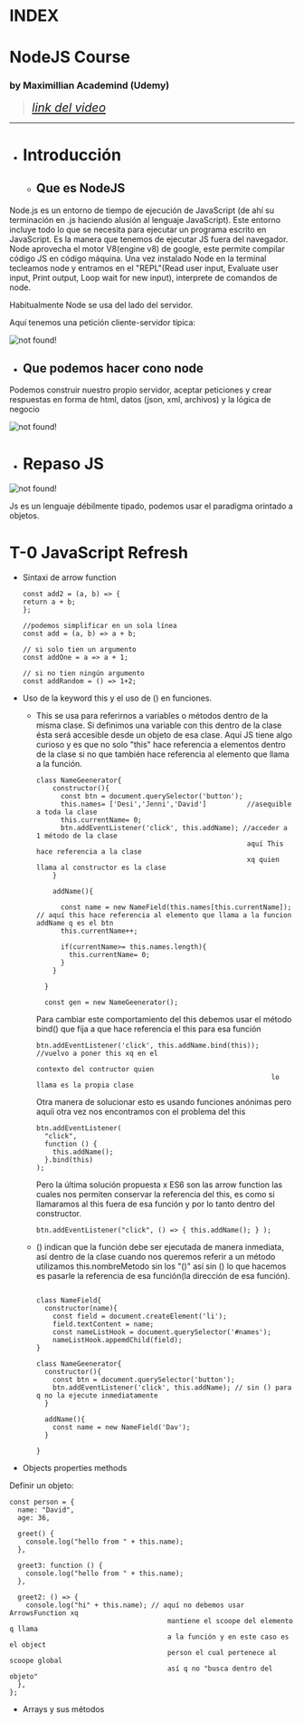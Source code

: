 # INDEX

# NodeJS Course

### by Maximillian Academind (Udemy)

> <span style="font-size:1.5em;"> [_link del video_](https://www.udemy.com/course/nodejs-the-complete-guide/) </span>

---

- # Introducción

  - ## Que es NodeJS

Node.js es un entorno de tiempo de ejecución de JavaScript (de ahí su terminación en .js haciendo alusión al lenguaje JavaScript). Este entorno incluye todo lo que se necesita para ejecutar un programa escrito en JavaScript. Es la manera que tenemos de ejecutar JS fuera del navegador.
Node aprovecha el motor V8(engine v8) de google, este permite compilar código JS en código máquina.
Una vez instalado Node en la terminal tecleamos node y entramos en el "REPL"(Read user input, Evaluate user input, Print output, Loop wait for new input), interprete de comandos de node.

Habitualmente Node se usa del lado del servidor.

Aquí tenemos una petición cliente-servidor típica:

![not found!](img/img-1.png)

- ## Que podemos hacer cono node

Podemos construir nuestro propio servidor, aceptar peticiones y crear respuestas en forma de html, datos (json, xml, archivos) y la lógica de negocio

![not found!](img/img-2.png)

- # Repaso JS

![not found!](img/img-3.png)

Js es un lenguaje débilmente tipado, podemos usar el paradigma orintado a objetos.

# T-0 JavaScript Refresh

- Sintaxi de arrow function

  ```
  const add2 = (a, b) => {
  return a + b;
  };

  //podemos simplificar en un sola línea
  const add = (a, b) => a + b;

  // si solo tien un argumento
  const addOne = a => a + 1;

  // si no tien ningún argumento
  const addRandom = () => 1+2;
  ```

- Uso de la keyword this y el uso de () en funciones.

  - This se usa para referirnos a variables o métodos dentro de la misma clase. Si definimos una variable con this dentro de la clase ésta será accesible desde un objeto de esa clase.
    Aquí JS tiene algo curioso y es que no solo "this" hace referencia a elementos dentro de la clase si no que también hace referencia al elemento que llama a la función.

    ```
    class NameGeenerator{
        constructor(){
          const btn = document.querySelector('button');
          this.names= ['Desi','Jenni','David']          //asequible a toda la clase
          this.currentName= 0;
          btn.addEventListener('click', this.addName); //acceder a 1 método de la clase
                                                        aquí This hace referencia a la clase
                                                        xq quien llama al constructor es la clase
        }

        addName(){

          const name = new NameField(this.names[this.currentName]); // aquí this hace referencia al elemento que llama a la funcion addName q es el btn
          this.currentName++;

          if(currentName>= this.names.length){
            this.currentName= 0;
          }
        }

      }

      const gen = new NameGeenerator();
    ```

    Para cambiar este comportamiento del this debemos usar el método bind() que fija a que hace referencia el this para esa función

    ```
    btn.addEventListener('click', this.addName.bind(this)); //vuelvo a poner this xq en el
                                                              contexto del contructor quien
                                                              lo llama es la propia clase

    ```

    Otra manera de solucionar esto es usando funciones anónimas pero aquíi otra vez nos encontramos con el problema del this

    ```
    btn.addEventListener(
      "click",
      function () {
        this.addName();
      }.bind(this)
    );

    ```

    Pero la última solución propuesta x ES6 son las arrow function las cuales nos permiten conservar la referencia del this, es como si llamaramos al this fuera de esa función y por lo tanto dentro del constructor.

    ```
    btn.addEventListener("click", () => { this.addName(); } );

    ```

  - () indican que la función debe ser ejecutada de manera inmediata, así dentro de la clase cuando nos queremos referir a un método utilizamos this.nombreMetodo
    sin los "()" así sin () lo que hacemos es pasarle la referencia de esa función(la dirección de esa función).

    ```

    class NameField{
      constructor(name){
        const field = document.createElement('li');
        field.textContent = name;
        const nameListHook = document.querySelector('#names');
        nameListHook.appemdChild(field);
    }

    class NameGeenerator{
      constructor(){
        const btn = document.querySelector('button');
        btn.addEventListener('click', this.addName); // sin () para q no la ejecute inmediatamente
      }

      addName(){
        const name = new NameField('Dav');
      }

    }
    ```

- Objects properties methods

Definir un objeto:

```
const person = {
  name: "David",
  age: 36,

  greet() {
    console.log("hello from " + this.name);
  },

  greet3: function () {
    console.log("hello from " + this.name);
  },

  greet2: () => {
    console.log("hi" + this.name); // aquí no debemos usar ArrowsFunction xq
                                       mantiene el scoope del elemento q llama
                                       a la función y en este caso es el object
                                       person el cual pertenece al scoope global
                                       así q no "busca dentro del objeto"
  },
};
```

- Arrays y sus métodos
